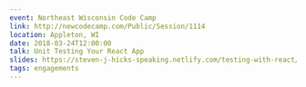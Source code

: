 ```yaml
---
event: Northeast Wisconsin Code Camp
link: http://newcodecamp.com/Public/Session/1114
location: Appleton, WI
date: 2018-03-24T12:00:00
talk: Unit Testing Your React App
slides: https://steven-j-hicks-speaking.netlify.com/testing-with-react/
tags: engagements
---
```

